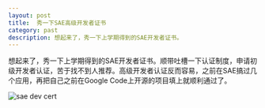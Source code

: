 ```yaml
---
layout: post
title:  秀一下SAE高级开发者证书
category: past
description: 想起来了，秀一下上学期得到的SAE开发者证书。
---
```


想起来了，秀一下上学期得到的SAE开发者证书。顺带吐槽一下认证制度，申请初级开发者认证，苦于找不到人推荐。高级开发者认证反而容易，之前在SAE搞过几个应用，再把自己之前在Google Code上开源的项目填上就顺利通过了。

![sae dev cert](//dn-johnwong.qbox.me/images/2013-04-02-sae-dev-cert.jpg)